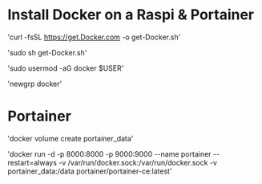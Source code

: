 # Install Docker on a Raspi & Portainer

'curl -fsSL https://get.Docker.com -o get-Docker.sh'

'sudo sh get-Docker.sh'

'sudo usermod -aG docker $USER'

'newgrp docker'

# Portainer

'docker volume create portainer_data'

'docker run -d -p 8000:8000 -p 9000:9000 --name portainer --restart=always -v /var/run/docker.sock:/var/run/docker.sock -v portainer_data:/data portainer/portainer-ce:latest'